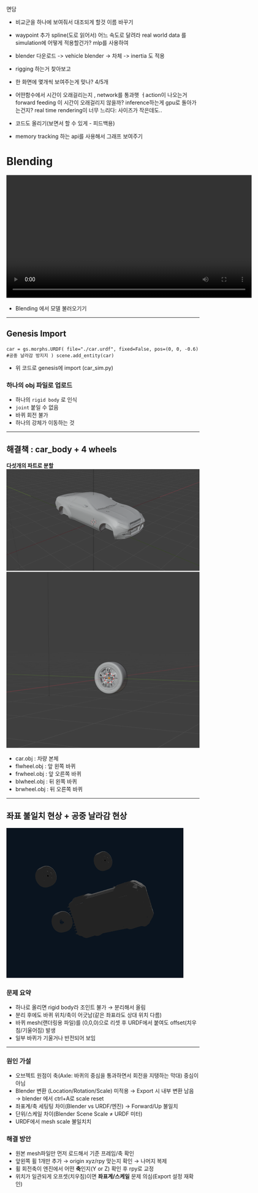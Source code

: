 면담
* 비교군을 하나에 보여줘서 대조되게 할것
이름 바꾸기

* waypoint 추가
spline(도로 읽어서) 어느 속도로 달려라
real world data 를 simulation에 어떻게 적용할건가? mlp를 사용하여

* blender 다운로드 -> vehicle blender -> 차체 -> inertia 도 적용
* rigging 하는거 찾아보고
* 한 화면에 몇개씩 보여주는게 맞나? 4/5개
* 어떤함수에서 시간이 오래걸리는지 , network를 통과햇 ㅓaction이 나오는거 forward feeding 이 시간이 오래걸리지 않을까? inference하는게 gpu로 돌아가는건지? real time rendering이 너무 느리다: 사이즈가 작은데도..
* 코드도 올리기(보면서 할 수 있게 - 피드백용)
* memory tracking 하는 api를 사용해서 그래프 보여주기






# Blending
<video src="https://github.com/user-attachments/assets/211aaf57-99f7-4a74-83dd-304eb71a3a9e" controls width="640"></video>



- Blending 에서 모델 불러오기기
   
---
## Genesis Import

`
 car = gs.morphs.URDF(
        file="./car.urdf",
        fixed=False,
        pos=(0, 0, -0.6) #공중 날라감 방지지
    )
    scene.add_entity(car)
`
- 위 코드로 genesis에 import (car_sim.py) 

### 하나의 obj 파일로 업로드
- 하나의 `rigid body` 로 인식
- `joint` 붙일 수 없음
- 바퀴 회전 불가
- 하나의 강체가 이동하는 것 
---

## 해결책 : car_body + 4 wheels
**다섯개의 파트로 분할**
![car_body](./res/car_body.png)
![car_body](./res/wheel.png)
- car.obj : 차량 본체
- flwheel.obj : 앞 왼쪽 바퀴
- frwheel.obj : 앞 오른쪽 바퀴
- blwheel.obj : 뒤 왼쪽 바퀴
- brwheel.obj : 뒤 오른쪽 바퀴

---
## 좌표 불일치 현상 + 공중 날라감 현상

![coordinate_error](./res/coordinate_err.png)


### 문제 요약
- 하나로 올리면 rigid body라 조인트 불가 → 분리해서 올림
- 분리 후에도 바퀴 위치/축이 어긋남(같은 좌표라도 상대 위치 다름)
- 바퀴 mesh(랜더링용 파일)를 (0,0,0)으로 리셋 후 URDF에서 붙여도 offset(치우침/기울어짐) 발생
- 일부 바퀴가 기울거나 반전되어 보임



---

### 원인 가설
- 오브젝트 원점이 축(Axle: 바퀴의 중심을 통과하면서 회전을 지탱하는 막대) 중심이 아님
- Blender 변환 (Location/Rotation/Scale) 미적용 → Export 시 내부 변환 남음  → blender 에서 ctrl+A로 scale reset
- 좌표계/축 세팅팅 차이(Blender vs URDF/엔진) → Forward/Up 불일치
- 단위/스케일 차이(Blender Scene Scale ≠ URDF 미터)
- URDF에서 mesh scale 불일치치



### 해결 방안 
- 원본 mesh파일만 먼저 로드해서 기준 프레임/축 확인
- 앞왼쪽 휠 1개만 추가 → origin xyz/rpy 맞는지 확인 → 나머지 복제
- 휠 회전축이 엔진에서 어떤 **축**인지(Y or Z) 확인 후 rpy로 교정
- 위치가 일관되게 오프셋(치우침)이면 **좌표계/스케일** 문제 의심(Export 설정 재확인)




